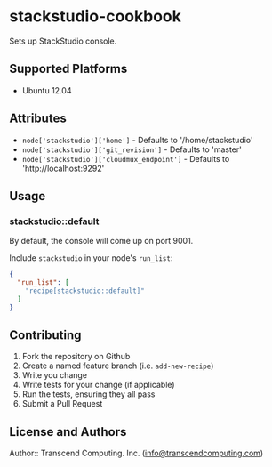 # stackstudio-cookbook

Sets up StackStudio console.

## Supported Platforms

 - Ubuntu 12.04

## Attributes

- `node['stackstudio']['home']` - Defaults to '/home/stackstudio'
- `node['stackstudio']['git_revision']` - Defaults to 'master'
- `node['stackstudio']['cloudmux_endpoint']` - Defaults to 'http://localhost:9292'

## Usage

### stackstudio::default

By default, the console will come up on port 9001.

Include `stackstudio` in your node's `run_list`:

```json
{
  "run_list": [
    "recipe[stackstudio::default]"
  ]
}
```

## Contributing

1. Fork the repository on Github
2. Create a named feature branch (i.e. `add-new-recipe`)
3. Write you change
4. Write tests for your change (if applicable)
5. Run the tests, ensuring they all pass
6. Submit a Pull Request

## License and Authors

Author:: Transcend Computing. Inc. (<info@transcendcomputing.com>)
